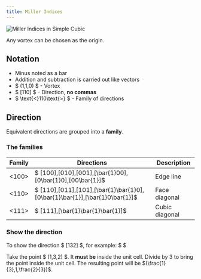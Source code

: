 ```yaml
---
title: Miller Indices
---
```


![Miller Indices in Simple Cubic](/props/miller-indices.png)

Any vortex can be chosen as the origin.

## Notation

- Minus noted as a bar
- Addition and subtraction is carried out like vectors
- $ (1,1,0) $ - Vortex
- $ [110] $ - Direction, **no commas**
- $ \text{<}110\text{>} $ - Family of directions

## Direction

Equivalent directions are grouped into a **family**.

### The families

| Family | Directions                                                                 | Description    |
| ------ | -------------------------------------------------------------------------- | -------------- |
| <100>  | $ [100],[010],[001],[\bar{1}00],[0\bar{1}0],[00\bar{1}]$                   | Edge line      |
| <110>  | $ [110],[011],[101],[\bar{1}\bar{1}0],[0\bar{1}\bar{1}],[\bar{1}0\bar{1}]$ | Face diagonal  |
| <111>  | $ [111],[\bar{1}\bar{1}\bar{1}]$                                           | Cubic diagonal |

### Show the direction

To show the direction $ [132] $, for example: $ $

Take the point $ (1,3,2) $. It **must be** inside the unit cell. Divide by $3$
to bring the point inside the unit cell. The resulting point will be
$(\frac{1}{3},1,\frac{2}{3})$.
